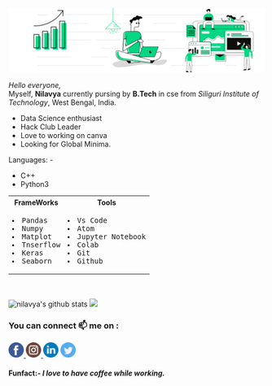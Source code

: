 
<p><img src= "https://github.com/nilavya2000/nilavya2000/blob/master/images/Untitled%20design%20(4).png"> </p>

_Hello everyone,_ <br> Myself, **Nilavya** currently pursing by **B.Tech** in cse from _Siliguri Institute of Technology_, West Bengal, India.<br>
<ul> <li> Data Science enthusiast </li>
    <li> Hack Club Leader </li>
  <li> Love to working on canva </li> 
  <li> Looking for Global Minima. </li> </ul>
  Languages: - 
  <ul> <li> C++ </li><li> Python3 </li></ul>
  <!--Frameworks: -
  <ul><li>Pandas</li><li>Numpy</li><li>Matplot</li><li>Tnserflow</li><li>Keras</li><li>Seaboen</li></ul>
  Tools:-
  <ul><li>Vs Code</li><li>Atom</li><li>Jupyter Notebook</li><li>Colab</li><li>Github</li></ul> --> 
<table><tr><th>FrameWorks</th><th>Tools</th></tr><tr><td><pre><li>Pandas</li><li>Numpy</li><li>Matplot</li><li>Tnserflow</li><li>Keras</li><li>Seaborn</li></pre></td><td><pre><li>Vs Code</li><li>Atom</li><li>Jupyter Notebook</li><li>Colab</li><li>Git</li><li>Github</li></pre></td></tr></table>
  
<!--
#### This year aiming for : - 
- Hacktoberfest
- GSOC -->
<!--
#### Currently Working on : 
[Pyflow](https://github.com/nilavya2000/pyflow)
-->

<br> </br>
![nilavya's github stats](https://github-readme-stats.vercel.app/api?username=nilavya2000) <a href="https://github.com/nilavya2000"><img src="https://github-readme-stats.vercel.app/api/top-langs/?username=nilavya2000&theme=light&hide_langs_below=1" /> </a>

### You can connect 📫 me on : 
<a href="https://www.facebook.com/nilavya.das.1">
    <img src="https://github.com/nilavya2000/nilavya2000/blob/master/images/facebook.png" height="30" width="30">
 </a> <a href="https://www.instagram.com/_n_i_l_a_v_y_a_/"><img src="https://github.com/nilavya2000/nilavya2000/blob/master/images/instagram.png" height="30" width="30"> </a> <a href="https://www.linkedin.com/in/nilavya-das-0ba627173/"><img src="https://github.com/nilavya2000/nilavya2000/blob/master/images/linkedin.png" height="30" width="30"></a> <a href="https://twitter.com/Nilavya1"> <img src="https://github.com/nilavya2000/nilavya2000/blob/master/images/twitter.png" height="30" width="30"></a>
 
 
 
<!--[![linkedin](https://img.shields.io/badge/-nilavya-blue?style=flat-square&logo=Linkedin&logoColor=white&link=https://www.linkedin.com/in/nilavya-das-0ba627173/)](https://www.linkedin.com/in/nilavya-das-0ba627173/) ![Github](https://img.shields.io/github/followers/nilavya2000?style=social) ![Twitter Follow](https://img.shields.io/twitter/follow/Nilavya1?style=social)-->

####  Funfact:-   _I love to have coffee while working._ 
<!--
**nilavya2000/nilavya2000** is a ✨ _special_ ✨ repository because its `README.md` (this file) appears on your GitHub profile.

Here are some ideas to get you started:

- 🔭 I’m currently working on ...
- 🌱 I’m currently learning ...df
- 👯 I’m looking to collaborate on ...
- 🤔 I’m looking for help with ...
- 💬 Ask me about ...
- 📫 How to reach me: ...
- 😄 Pronouns: ...
- ⚡ Fun fact: ...


# Hi there 👋
## I am currently exploring in Machine Learning and Deep learning 🔭 and looking :eyes: for projects to contrtibute .
-->

